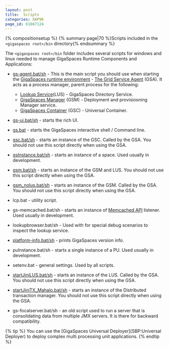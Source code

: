 ```yaml
---
layout: post
title:  Scripts
categories: XAP96
page_id: 61867124
---
```


{% compositionsetup %}
{% summary page|70 %}Scripts included in the `<gigaspaces root>/bin` directory{% endsummary %}

The `<gigaspaces root>/bin` folder includes several scripts for windows and linux needed to manage GigaSpaces Runtime Components and Applications:

- [gs-agent.bat/sh](/xap96/2012/06/05/the-grid-service-agent.html) - This is the main script you should use when starting the [GigaSpaces runtime environment](/xap96/2012/09/02/the-runtime-environment.html) - [The Grid Service Agent](/xap96/2012/06/05/the-grid-service-agent.html) (GSA). It acts as a process manager, parent process for the following:
    - [Lookup Service](/xap96/2011/09/07/the-lookup-service.html)(LUS) - GigaSpaces Directory Service.
    - [GigaSpaces Manager](/xap96/2011/09/07/the-grid-service-manager.html) (GSM) - Deployment and provisiosning Manager service.
    - [GigaSpaces Container](/xap96/2013/03/18/the-grid-service-container.html) (GSC) - Universal  Container.

- [gs-ui.bat/sh](/xap96/2011/04/12/gigaspaces-management-center.html) - starts the rich UI. 
- [gs.bat](/xap96/2011/01/01/commands.html) - starts the GigaSpaces interactive shell / Command line. 
- [gsc.bat/sh](/xap96/2013/03/18/the-grid-service-container.html) - starts an instance of the GSC. Called by the GSA. You should not use this script directly when using the GSA.
- [gsInstance.bat/sh](/xap96/2008/09/29/gsinstance---gigaspaces-cli.html) - starts an instance of a space. Used usually in development.
- [gsm.bat/sh](/xap96/2011/09/07/the-grid-service-manager.html) - starts an instance of the GSM and LUS. You should not use this script directly when using the GSA. 
- [gsm_nolus.bat/sh](/xap96/2011/09/07/the-grid-service-manager.html) - starts an instance of the GSM. Called by the GSA. You should not use this script directly when using the GSA.
- lcp.bat - utility script.
- gs-memcached.bat/sh - starts an instance of [Memcached API](/xap96/2012/10/15/memcached-api.html) listener. Used usually in development. 
- lookupbrowser.bat/sh - Used with for special debug scenarios to inspect the lookup service.
- [platform-info.bat/sh](/xap96/2008/09/29/platforminfo---gigaspaces-cli.html) - prints GigaSpaces version info.
- puInstance.bat/sh - starts a single instance of a PU. Used usually in development.
- setenv.bat - general settings. Used by all scripts.
- [startJiniLUS.bat/sh](/xap96/2008/09/29/startjinilus---gigaspaces-cli.html) - starts an instance of the LUS. Called by the GSA. You should not use this script directly when using the GSA.
- [startJiniTX_Mahalo.bat/sh](/xap96/2008/09/29/startjinitx_mahalo---gigaspaces-cli.html) - starts an instance of the Distributed transaction manager. You should not use this script directly when using the GSA.
- gs-focalserver.bat/sh - an old script used to run a server that is consolidating data from multiple JMX servers. It is there for backward compatibility.

{% tip %}
You can use the [GigaSpaces Universal Deployer](SBP:Universal Deployer) to deploy complex multi processing unit applications.
{% endtip %}

